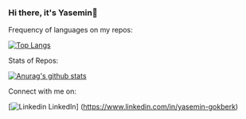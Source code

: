 ### Hi there, it's Yasemin👋

Frequency of languages on my repos:

[![Top Langs](https://github-readme-stats.vercel.app/api/top-langs/?username=YaseminGokberk)](https://github.com/YaseminGokberk/github-readme-stats)

Stats of Repos:

[![Anurag's github stats](https://github-readme-stats.vercel.app/api?username=YaseminGokberk)](https://github.com/YaseminGokberk/github-readme-stats)


Connect with me on:

[![Linkedin](https://i.stack.imgur.com/gVE0j.png) LinkedIn] (https://www.linkedin.com/in/yasemin-gokberk)
<!--
**YaseminGokberk/YaseminGokberk** is a ✨ _special_ ✨ repository because its `README.md` (this file) appears on your GitHub profile.


